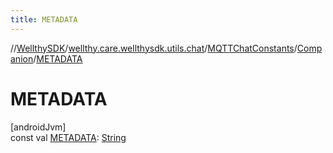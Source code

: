 ```yaml
---
title: METADATA
---
```

//[WellthySDK](../../../../index.html)/[wellthy.care.wellthysdk.utils.chat](../../index.html)/[MQTTChatConstants](../index.html)/[Companion](index.html)/[METADATA](-m-e-t-a-d-a-t-a.html)



# METADATA



[androidJvm]\
const val [METADATA](-m-e-t-a-d-a-t-a.html): [String](https://kotlinlang.org/api/latest/jvm/stdlib/kotlin/-string/index.html)




